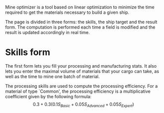Mine optimizer is a tool based on linear optimization to minimize the time
required to get the materials necessary to build a given ship. 

The page is divided in three forms: the skills, the ship target and the
result form. The computation is performed each time a field is modified and
the result is updated accordingly in real time.


# Skills form

The first form lets you fill your processing and manufacturing
stats. It also lets you enter the maximal volume of materials that your
cargo can take, as well as the time to mine one batch of material.


The processing skills are used to compute the processing efficiency. For
a material of type `Common', the processing efficiency is a multiplicative
coefficient given by the following formula:
$$
  0.3 + 0.3(0.1 S_{Basic} + 0.05 S_{Advanced} + 0.05 S_{Expert}) 
$$



